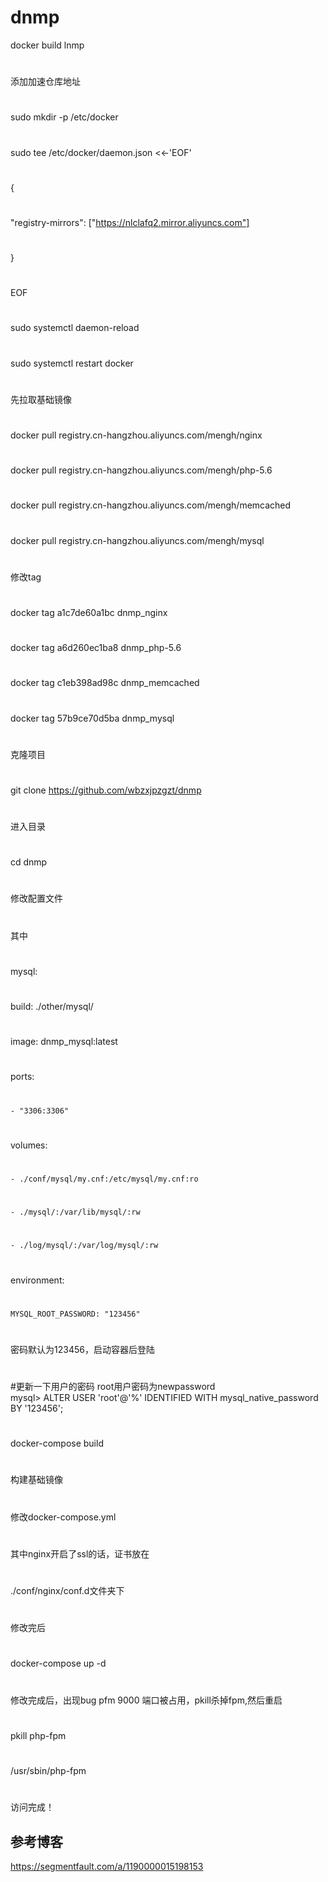 # dnmp
docker build lnmp
#
添加加速仓库地址
#
sudo mkdir -p /etc/docker
#
sudo tee /etc/docker/daemon.json <<-'EOF'
#
{
#
   "registry-mirrors": ["https://nlclafq2.mirror.aliyuncs.com"]
#    
}
#
EOF
#
sudo systemctl daemon-reload
#
sudo systemctl restart docker
#
先拉取基础镜像
#
docker pull registry.cn-hangzhou.aliyuncs.com/mengh/nginx
#
docker pull registry.cn-hangzhou.aliyuncs.com/mengh/php-5.6
#
docker pull registry.cn-hangzhou.aliyuncs.com/mengh/memcached
#
docker pull registry.cn-hangzhou.aliyuncs.com/mengh/mysql
#
修改tag
#
docker  tag a1c7de60a1bc dnmp_nginx    
#
docker  tag a6d260ec1ba8 dnmp_php-5.6 
#
docker  tag c1eb398ad98c dnmp_memcached 
#
docker  tag 57b9ce70d5ba dnmp_mysql 
#
克隆项目
#
git clone https://github.com/wbzxjpzgzt/dnmp
#
进入目录
#
cd dnmp 
#
修改配置文件
#
其中
#
mysql:
#  
  build: ./other/mysql/
#
  image: dnmp_mysql:latest
#  
  ports:
#    
    - "3306:3306"
#  
  volumes:
#
    - ./conf/mysql/my.cnf:/etc/mysql/my.cnf:ro
#    
    - ./mysql/:/var/lib/mysql/:rw
#    
    - ./log/mysql/:/var/log/mysql/:rw
#  
  environment:
#    
    MYSQL_ROOT_PASSWORD: "123456"
#
密码默认为123456，启动容器后登陆
#
#更新一下用户的密码 root用户密码为newpassword  
mysql> ALTER USER 'root'@'%' IDENTIFIED WITH mysql_native_password BY '123456';
#
docker-compose build
#
构建基础镜像
#
修改docker-compose.yml
#
其中nginx开启了ssl的话，证书放在
#
  ./conf/nginx/conf.d文件夹下
#
修改完后
#
  docker-compose up -d
#
修改完成后，出现bug pfm 9000 端口被占用，pkill杀掉fpm,然后重启
#
pkill php-fpm
#
/usr/sbin/php-fpm
#
访问完成！


## 参考博客
https://segmentfault.com/a/1190000015198153
